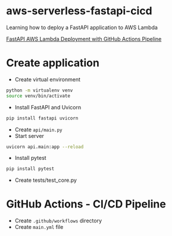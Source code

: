 # aws-serverless-fastapi-cicd
Learning how to deploy a FastAPI application to AWS Lambda

[FastAPI AWS Lambda Deployment with GitHub Actions Pipeline](https://www.youtube.com/watch?v=UauMQGqaxGo)


# Create application
- Create virtual environment 
```sh
python -m virtualenv venv
source venv/bin/activate
```
- Install FastAPI and Uvicorn
```sh
pip install fastapi uvicorn
```
- Create `api/main.py`
- Start server
```sh
uvicorn api.main:app --reload
```
- Install pytest
```sh
pip install pytest
```
- Create tests/test_core.py


# GitHub Actions - CI/CD Pipeline
- Create `.github/workflows` directory
- Create `main.yml` file

